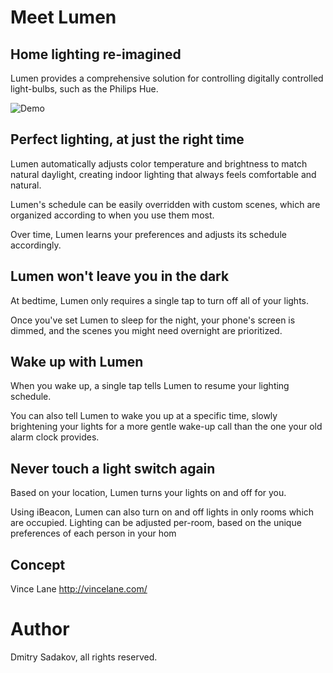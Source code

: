 # Meet Lumen 
## Home lighting re-imagined

Lumen provides a comprehensive solution for controlling digitally controlled light-bulbs, such as the Philips Hue.

![Demo](https://d13yacurqjgara.cloudfront.net/users/39934/screenshots/1217657/dribbble2.gif)

## Perfect lighting, at just the right time

Lumen automatically adjusts color temperature and brightness to match natural daylight, creating indoor lighting that always feels comfortable and natural.

Lumen's schedule can be easily overridden with custom scenes, which are organized according to when you use them most.

Over time, Lumen learns your preferences and adjusts its schedule accordingly.

## Lumen won't leave you in the dark

At bedtime, Lumen only requires a single tap to turn off all of your lights.

Once you've set Lumen to sleep for the night, your phone's screen is dimmed, and the scenes you might need overnight are prioritized.

## Wake up with Lumen
When you wake up, a single tap tells Lumen to resume your lighting schedule.

You can also tell Lumen to wake you up at a specific time, slowly brightening your lights for a more gentle wake-up call than the one your old alarm clock provides.

## Never touch a light switch again

Based on your location, Lumen turns your lights on and off for you.

Using iBeacon, Lumen can also turn on and off lights in only rooms which are occupied. Lighting can be adjusted per-room, based on the unique preferences of each person in your hom

## Concept

Vince Lane http://vincelane.com/

# Author 

Dmitry Sadakov, all rights reserved.